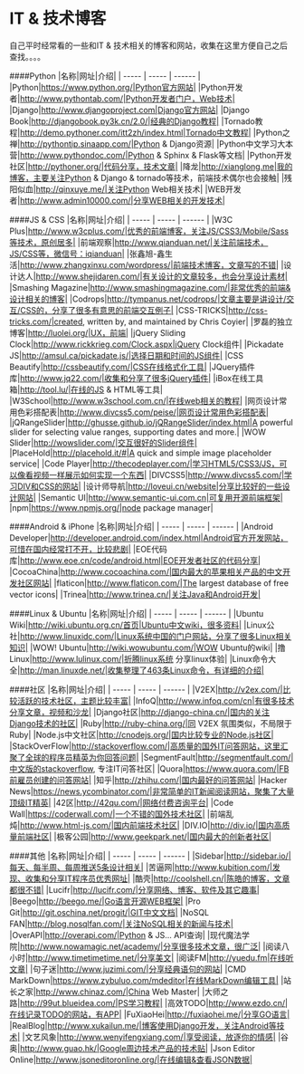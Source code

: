 IT & 技术博客
===========
自己平时经常看的一些和IT & 技术相关的博客和网站，收集在这里方便自己之后查找。。。。


####Python
|名称|网址|介绍|
| ----- | ----- | ------ |
|Python|https://www.python.org/|Python官方网站|
|Python开发者|http://www.pythontab.com/|Python开发者门户，Web技术|
|Django|http://www.djangoproject.com|Django官方网站|
|Django Book|http://djangobook.py3k.cn/2.0/|经典的Django教程|
|Tornado教程|http://demo.pythoner.com/itt2zh/index.html|Tornado中文教程|
|Python之禅|http://pythontip.sinaapp.com/|Python & Django资源|
|Python中文学习大本营|http://www.pythondoc.com/|Python & Sphinx & Flask等文档|
|Python开发社区|http://pythoner.org/|代码分享，技术文章|
|降龙|http://xianglong.me|我的博客，主要关注Python & Django & tornado等技术，前端技术偶尔也会接触|
|残阳似血|http://qinxuye.me/|关注Python Web相关技术|
|WEB开发者|http://www.admin10000.com/|分享WEB相关的开发技术|


####JS & CSS
|名称|网址|介绍|
| ----- | ----- | ------ |
|W3C Plus|http://www.w3cplus.com/|优秀的前端博客，关注JS/CSS3/Mobile/Sass等技术，原创居多|
|前端观察|http://www.qianduan.net/|关注前端技术，JS/CSS等，微信号：iqianduan|
|张鑫旭-鑫生活|http://www.zhangxinxu.com/wordpress/|前端技术博客，文章写的不错|
|设计达人|http://www.shejidaren.com/|有关设计的文章较多，也会分享设计素材|
|Smashing Magazine|http://www.smashingmagazine.com/|非常优秀的前端&设计相关的博客|
|Codrops|http://tympanus.net/codrops/|文章主要是讲设计/交互/CSS的，分享了很多有意思的前端交互例子|
|CSS-TRICKS|http://css-tricks.com/|created, written by, and maintained by Chris Coyier|
|罗磊的独立博客|http://luolei.org/|UX，前端|
|jQuery Sliding Clock|http://www.rickkrieg.com/Clock.aspx|jQuery Clock组件|
|Pickadate JS|http://amsul.ca/pickadate.js/|选择日期和时间的JS组件|
|CSS Beautify|http://cssbeautify.com/|CSS在线格式化工具|
|JQuery插件库|http://www.jq22.com/|收集和分享了很多jQuery插件|
|iBox在线工具箱|http://tool.lu/|在线的JS & HTML等工具|
|W3School|http://www.w3school.com.cn/|在线web相关的教程|
|网页设计常用色彩搭配表|http://www.divcss5.com/peise/|网页设计常用色彩搭配表|
|jQRangeSlider|http://ghusse.github.io/jQRangeSlider/index.html|A powerful slider for selecting value ranges, supporting dates and more.|
|WOW Slider|http://wowslider.com/|交互很好的Slider组件|
|PlaceHold|http://placehold.it/#|A quick and simple image placeholder service|
|Code Player|http://thecodeplayer.com/|学习HTML5/CSS3/JS，可以像看视频一样展示如何实现一个东西|
|DIVCSS5|http://www.divcss5.com/|学习DIV和CSS的网站|
|设计师导航|http://loveui.cn/website|分享比较好的一些设计网站|
|Semantic UI|http://www.semantic-ui.com.cn|可复用开源前端框架|
|npm|https://www.npmjs.org/|node package manager|


####Android & iPhone
|名称|网址|介绍|
| ----- | ----- | ------ |
|Android Developer|http://developer.android.com/index.html|Android官方开发网站，可惜在国内经常打不开，比较悲剧|
|EOE代码库|http://www.eoe.cn/code/android.html|EOE开发者社区的代码分享|
|CocoaChina|http://www.cocoachina.com/|国内最大的苹果相关产品的中文开发社区网站|
|flaticon|http://www.flaticon.com/|The largest database of free vector icons|
|Trinea|http://www.trinea.cn/|关注Java和Android开发|


####Linux & Ubuntu
|名称|网址|介绍|
| ----- | ----- | ------ |
|Ubuntu Wiki|http://wiki.ubuntu.org.cn/首页|Ubuntu中文wiki，很多资料|
|Linux公社|http://www.linuxidc.com/|Linux系统中国的门户网站，分享了很多Linux相关知识|
|WOW! Ubuntu|http://wiki.wowubuntu.com/|WOW Ubuntu的wiki|
|撸Linux|http://www.lulinux.com/|折腾linux系统 分享linux体验|
|Linux命令大全|http://man.linuxde.net/|收集整理了463条Linux命令，有详细的介绍|


####社区
|名称|网址|介绍|
| ----- | ----- | ------ |
|V2EX|http://v2ex.com/|比较活跃的技术社区，主题比较丰富|
|InfoQ|http://www.infoq.com/cn|有很多技术分享文章，视频和沙龙|
|Django社区|http://django-china.cn/|国内的关注Django技术的社区|
|Ruby|http://ruby-china.org/|同 V2EX 氛围类似，不局限于Ruby|
|Node.js中文社区|http://cnodejs.org/|国内比较专业的Node.js社区|
|StackOverFlow|http://stackoverflow.com/|高质量的国外IT问答网站，这里汇聚了全球的程序员精英为你回答问题|
|SegmentFault|http://segmentfault.com/|中文版的stackoverflow, 专注IT问答社区|
|Quora|https://www.quora.com/|FB前雇员创建的问答网站|
|知乎|http://zhihu.com/|国内最好的问答网站|
|Hacker News|https://news.ycombinator.com/|非常简单的IT新闻阅读网站，聚集了大量顶级IT精英|
|42区|http://42qu.com/|网络付费咨询平台|
|Code Wall|https://coderwall.com/|一个不错的国外技术社区|
|前端乱炖|http://www.html-js.com/|国内前端技术社区|
|DIV.IO|http://div.io/|国内高质量前端社区|
|极客公园|http://www.geekpark.net/|国内最大的创新者社区|


####其他
|名称|网址|介绍|
| ----- | ----- | ------ |
|Sidebar|http://sidebar.io/|每天、每半周、每周推送5条设计相关|
|苦逼网|http://www.kubition.com/|发现、收集和分享IT程序员优秀网址|
|酷壳|http://coolshell.cn/|陈皓的博客，文章都很不错|
|Lucifr|http://lucifr.com/|分享网络、博客、软件及其它趣事|
|Beego|http://beego.me/|Go语言开源WEB框架|
|Pro Git|http://git.oschina.net/progit/|GIT中文文档|
|NoSQL FAN|http://blog.nosqlfan.com/|关注NoSQL相关的新闻与技术|
|OverAPI|http://overapi.com/|Python & JS... API查询|
|现代魔法学院|http://www.nowamagic.net/academy/|分享很多技术文章，很广泛|
|阅读八小时|http://www.timetimetime.net/|分享美文|
|阅读FM|http://yuedu.fm|在线听文章|
|句子迷|http://www.juzimi.com/|分享经典语句的网站|
|CMD MarkDown|https://www.zybuluo.com/mdeditor|在线MarkDown编辑工具|
|站长之家|http://www.chinaz.com/|China Web Master|
|大师之路|http://99ut.blueidea.com/|PS学习教程|
|高效TODO|http://www.ezdo.cn/|在线记录TODO的网站，有APP|
|FuXiaoHei|http://fuxiaohei.me/|分享GO语言|
|RealBlog|http://www.xukailun.me/|博客使用Django开发，关注Android等技术|
|文艺风象|http://www.wenyifengxiang.com/|享受阅读，放逐你的情感|
|谷奥|http://www.guao.hk/|Google周边技术产品的技术贴|
|Json Editor Online|http://www.jsoneditoronline.org/|在线编辑&查看JSON数据|
